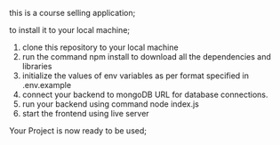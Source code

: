 this is a course selling application;

to install it to your local machine;
1) clone this repository to your local machine
2) run the command npm install to download all the dependencies and libraries
3) initialize the values of env variables as per format specified in .env.example
4) connect your backend to mongoDB URL for database connections.
5) run your backend using command node index.js
6) start the frontend using live server

Your Project is now ready to be used;
